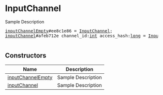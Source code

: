 # InputChannel

Sample Description

<pre>
<a href="../constructor/inputChannelEmpty.md">inputChannelEmpty</a>#ee8c1e86 = <a href="../type/InputChannel.md">InputChannel</a>;
<a href="../constructor/inputChannel.md">inputChannel</a>#afeb712e channel_id:<a href="../type/int.md">int</a> access_hash:<a href="../type/long.md">long</a> = <a href="../type/InputChannel.md">InputChannel</a>;

</pre>

## Constructors

| Name | Description |
|------|-------------|
| [inputChannelEmpty](../constructor/inputChannelEmpty.md) | Sample Description |
| [inputChannel](../constructor/inputChannel.md) | Sample Description |

